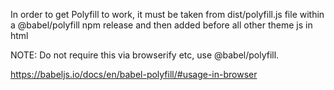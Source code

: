 In order to get Polyfill to work, it must be taken from dist/polyfill.js file within a @babel/polyfill npm release and then added before all other theme js in html

NOTE: Do not require this via browserify etc, use @babel/polyfill.

https://babeljs.io/docs/en/babel-polyfill/#usage-in-browser

